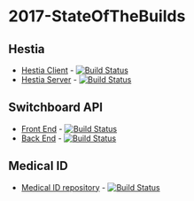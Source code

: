 # 2017-StateOfTheBuilds

## Hestia
- [Hestia Client](https://github.com/RUGSoftEng/2017-Hestia-Client) - [![Build Status](https://travis-ci.org/RUGSoftEng/2017-Hestia-Client.svg?branch=development)](https://travis-ci.org/RUGSoftEng/2017-Hestia-Client)
- [Hestia Server](https://github.com/RUGSoftEng/2017-Hestia-Server) - [![Build Status](https://travis-ci.org/RUGSoftEng/2017-Hestia-Server.svg?branch=development)](https://travis-ci.org/RUGSoftEng/2017-Hestia-Server)

## Switchboard API
- [Front End](https://github.com/lauraBaakman/2017-Switch-Board-API-Front-End) - [![Build Status](https://travis-ci.org/lauraBaakman/2017-Switch-Board-API-Front-End.svg?branch=master)](https://travis-ci.org/lauraBaakman/2017-Switch-Board-API-Front-End)
- [Back End](https://github.com/mircealungu/2017-Switch-Board-API-Back-End) - [![Build Status](https://travis-ci.com/mircealungu/2017-Switch-Board-API-Back-End.svg?token=TGAxreb1p5ApNqAegUy4&branch=develop)](https://travis-ci.com/mircealungu/2017-Switch-Board-API-Back-End)

## Medical ID
- [Medical ID repository](https://github.com/RUGSoftEng/2017-Medical-ID) - [![Build Status](https://travis-ci.org/RUGSoftEng/2017-Medical-ID.svg?branch=master)](https://travis-ci.org/RUGSoftEng/2017-Medical-ID)
